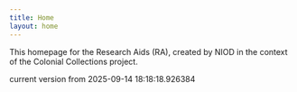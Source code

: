 ```yaml
---
title: Home
layout: home
---
```


This homepage for the Research Aids (RA), created by NIOD in the context of the Colonial Collections project. 


current version from 2025-09-14 18:18:18.926384
